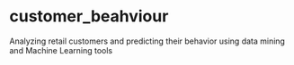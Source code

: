 # customer_beahviour
Analyzing retail customers and predicting their behavior using data mining and Machine Learning tools 

